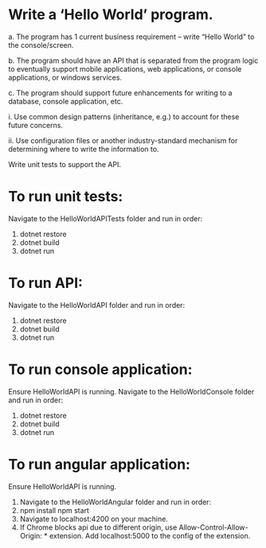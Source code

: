 # Write a ‘Hello World’ program.

 a. The program has 1 current business requirement – write “Hello World” to the console/screen. 
 
 b. The program should have an API that is separated from the program logic to eventually support mobile applications, web applications, or console applications, or windows services. 
 
 c. The program should support future enhancements for writing to a database, console application, etc.
 
 i. Use common design patterns (inheritance, e.g.) to account for these future concerns. 
 
 ii. Use configuration files or another industry-standard mechanism for determining where to write the information to.
 
 Write unit tests to support the API.


# To run unit tests: 
Navigate to the HelloWorldAPITests folder and run in order: 
1. dotnet restore 
2. dotnet build 
3. dotnet run

# To run API: 
Navigate to the HelloWorldAPI folder and run in order: 
1. dotnet restore 
2. dotnet build 
3. dotnet run

# To run console application: 
Ensure HelloWorldAPI is running. Navigate to the HelloWorldConsole folder and run in order: 
1. dotnet restore 
2. dotnet build 
3. dotnet run

# To run angular application: 
Ensure HelloWorldAPI is running. 
1. Navigate to the HelloWorldAngular folder and run in order: 
2. npm install npm start 
3. Navigate to localhost:4200 on your machine. 
4. If Chrome blocks api due to different origin, use Allow-Control-Allow-Origin: * extension. Add localhost:5000 to the config of the extension.
